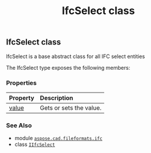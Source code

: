﻿---
title: IfcSelect class
second_title: Aspose.CAD for Python via .NET API References
description: 
type: docs
weight: 70
url: /python-net/aspose.cad.fileformats.ifc/ifcselect/
is_root: false
---

## IfcSelect class

IfcSelect is a base abstract class for all IFC select entities



The IfcSelect type exposes the following members:

### Properties
| Property | Description |
| :- | :- |
| [value](/cad/python-net/aspose.cad.fileformats.ifc/ifcselect/value) | Gets or sets the value. |



### See Also
* module [`aspose.cad.fileformats.ifc`](..)
* class [`IIfcSelect`](/cad/python-net/aspose.cad.fileformats.ifc/iifcselect)
